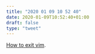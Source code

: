 ```yaml
---
title: "2020 01 09 10 52 40"
date: 2020-01-09T10:52:40+01:00
draft: false
type: "tweet"
---
```

[How to exit vim](https://github.com/hakluke/how-to-exit-vim/blob/master/README.md).
